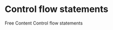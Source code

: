 # Control flow statements

<ResourceGroupTitle>Free Content</ResourceGroupTitle>
<BadgeLink colorScheme='blue' badgeText='Official Docs' href='https://dart.dev/guides/language/language-tour#control-flow-statements'>Control flow statements</BadgeLink>
